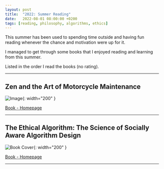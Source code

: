 ```yaml
---
layout: post
title:  "2022: Summer Reading"
date:   2022-08-01 08:00:00 +0200
tags: [reading, philosophy, algorithms, ethics]
---
```


This summer has been used to spending time outside and having fun reading whenever the chance and motivation were up for it.

I managed to get through some books that I enjoyed reading and learning from this summer.

Listed in the order I read the books (no rating).

---

## Zen and the Art of Motorcycle Maintenance

![Image](https://images-na.ssl-images-amazon.com/images/S/compressed.photo.goodreads.com/books/1429805732i/20738966.jpg){: width="200" }

[Book - Homepage](https://www.goodreads.com/book/show/20738966-zen-and-the-art-of-motorcycle-maintenance)

---

## The Ethical Algorithm: The Science of Socially Aware Algorithm Design

![Book Cover](https://images-na.ssl-images-amazon.com/images/S/compressed.photo.goodreads.com/books/1564725681i/44244975.jpg){: width="200" }

[Book - Homepage](https://www.goodreads.com/book/show/44244975-the-ethical-algorithm)

---